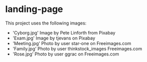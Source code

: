 # landing-page

This project uses the following images:

- 'Cyborg.jpg'
  Image by Pete Linforth from Pixabay
- 'Exam.jpg'
  Image by tjevans on Pixabay
- 'Meeting.jpg'
  Photo by user star-one on Freeimages.com
- 'Family.jpg'
  Photo by user thinkstock_images Freeimages.com
- 'Rose.jpg'
  Photo by user ggrac on Freeimages.com
